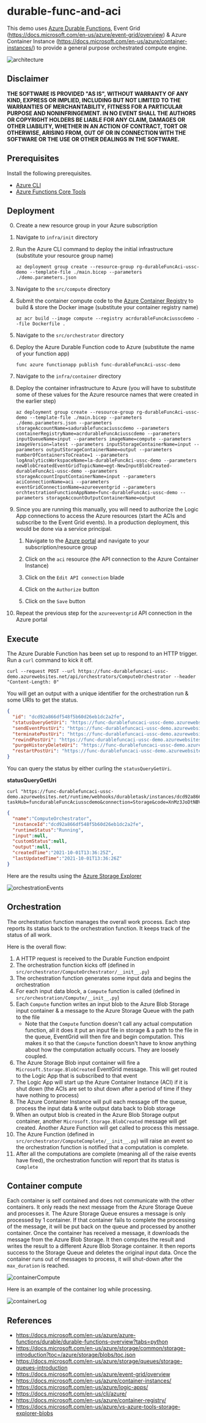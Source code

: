 # durable-func-and-aci

This demo uses [Azure Durable Functions](https://docs.microsoft.com/en-us/azure/azure-functions/durable/durable-functions-overview?tabs=python), Event Grid (https://docs.microsoft.com/en-us/azure/event-grid/overview) & Azure Container Instance (https://docs.microsoft.com/en-us/azure/container-instances/) to provide a general purpose orchestrated compute engine.

![architecture](.img/architecture.png)

## Disclaimer

**THE SOFTWARE IS PROVIDED "AS IS", WITHOUT WARRANTY OF ANY KIND, EXPRESS OR IMPLIED, INCLUDING BUT NOT LIMITED TO THE WARRANTIES OF MERCHANTABILITY, FITNESS FOR A PARTICULAR PURPOSE AND NONINFRINGEMENT. IN NO EVENT SHALL THE AUTHORS OR COPYRIGHT HOLDERS BE LIABLE FOR ANY CLAIM, DAMAGES OR OTHER LIABILITY, WHETHER IN AN ACTION OF CONTRACT, TORT OR OTHERWISE, ARISING FROM, OUT OF OR IN CONNECTION WITH THE SOFTWARE OR THE USE OR OTHER DEALINGS IN THE SOFTWARE.**

## Prerequisites

Install the following prerequisites.

- [Azure CLI](https://docs.microsoft.com/en-us/cli/azure/)
- [Azure Functions Core Tools](https://docs.microsoft.com/en-us/azure/azure-functions/functions-run-local?tabs=v3%2Clinux%2Ccsharp%2Cportal%2Cbash%2Ckeda)

## Deployment

0.  Create a new resource group in your Azure subscription

1.  Navigate to `infra/init` directory

1.  Run the Azure CLI command to deploy the initial infrastructure (substitute your resource group name)

    ```shell
    az deployment group create --resource-group rg-durableFuncAci-ussc-demo --template-file ./main.bicep --parameters ./demo.parameters.json
    ```

1.  Navigate to the `src/compute` directory

1.  Submit the container compute code to the [Azure Container Registry](https://docs.microsoft.com/en-us/azure/container-registry/) to build & store the Docker image (substitute your container registry name)

    ```shell
    az acr build --image compute --registry acrdurableFuncAciusscdemo --file Dockerfile .
    ```

1.  Navigate to the `src/orchestrator` directory

1.  Deploy the Azure Durable Function code to Azure (substitute the name of your function app)

    ```shell
    func azure functionapp publish func-durableFuncAci-ussc-demo
    ```

1.  Navigate to the `infra/container` directory

1.  Deploy the container infrastructure to Azure (you will have to substitute some of these values for the Azure resource names that were created in the earlier step)

    ```shell
    az deployment group create --resource-group rg-durableFuncAci-ussc-demo --template-file ./main.bicep --parameters ./demo.parameters.json --parameters storageAccountName=sadurablefuncaciusscdemo --parameters containerRegistryName=acrdurableFuncAciusscdemo --parameters inputQueueName=input --parameters imageName=compute --parameters imageVersion=latest --parameters inputStorageContainerName=input --parameters outputStorageContainerName=output --parameters numberOfContainersToCreate=1 --parameters logAnalyticsWorkspaceName=la-durableFuncAci-ussc-demo --parameters newBlobCreatedEventGridTopicName=egt-NewInputBlobCreated-durableFuncAci-ussc-demo --parameters storageAccountInputContainerName=input --parameters aciConnectionName=aci --parameters eventGridConnectionName=azureeventgrid --parameters orchtestrationFunctionAppName=func-durableFuncAci-ussc-demo --parameters storageAccountOutputContainerName=output
    ```

1.  Since you are running this manually, you will need to authorize the Logic App connections to access the Azure resources (start the ACIs and subscribe to the Event Grid events). In a production deployment, this would be done via a service principal.

    1.  Navigate to the [Azure portal](https://portal.azure.com) and navigate to your subscription/resource group

    1.  Click on the `aci` resource (the API connection to the Azure Container Instance)

    1.  Click on the `Edit API connection` blade

    1.  Click on the `Authorize` button

    1.  Click on the `Save` button

1.  Repeat the previous step for the `azureeventgrid` API connection in the Azure portal

## Execute

The Azure Durable Function has been set up to respond to an HTTP trigger. Run a `curl` command to kick it off.

```shell
curl --request POST --url https://func-durablefuncaci-ussc-demo.azurewebsites.net/api/orchestrators/ComputeOrchestrator --header "Content-Length: 0"
```

You will get an output with a unique identifier for the orchestration run & some URIs to get the status.

```json
{
  "id": "dcd92a866df548f5b60d26eb1dc2a2fe", 
  "statusQueryGetUri": "https://func-durablefuncaci-ussc-demo.azurewebsites.net/runtime/webhooks/durabletask/instances/dcd92a866df548f5b60d26eb1dc2a2fe?taskHub=funcdurableFuncAciusscdemo&connection=Storage&code=XnMz3JoDtNBVyULRVVfSUE9wBkIxKuUNUBQhETroV/5g5LLaQC3c4w==", 
  "sendEventPostUri": "https://func-durablefuncaci-ussc-demo.azurewebsites.net/runtime/webhooks/durabletask/instances/dcd92a866df548f5b60d26eb1dc2a2fe/raiseEvent/{eventName}?taskHub=funcdurableFuncAciusscdemo&connection=Storage&code=XnMz3JoDtNBVyULRVVfSUE9wBkIxKuUNUBQhETroV/5g5LLaQC3c4w==", 
  "terminatePostUri": "https://func-durablefuncaci-ussc-demo.azurewebsites.net/runtime/webhooks/durabletask/instances/dcd92a866df548f5b60d26eb1dc2a2fe/terminate?reason={text}&taskHub=funcdurableFuncAciusscdemo&connection=Storage&code=XnMz3JoDtNBVyULRVVfSUE9wBkIxKuUNUBQhETroV/5g5LLaQC3c4w==", 
  "rewindPostUri": "https://func-durablefuncaci-ussc-demo.azurewebsites.net/runtime/webhooks/durabletask/instances/dcd92a866df548f5b60d26eb1dc2a2fe/rewind?reason={text}&taskHub=funcdurableFuncAciusscdemo&connection=Storage&code=XnMz3JoDtNBVyULRVVfSUE9wBkIxKuUNUBQhETroV/5g5LLaQC3c4w==", 
  "purgeHistoryDeleteUri": "https://func-durablefuncaci-ussc-demo.azurewebsites.net/runtime/webhooks/durabletask/instances/dcd92a866df548f5b60d26eb1dc2a2fe?taskHub=funcdurableFuncAciusscdemo&connection=Storage&code=XnMz3JoDtNBVyULRVVfSUE9wBkIxKuUNUBQhETroV/5g5LLaQC3c4w==", 
  "restartPostUri": "https://func-durablefuncaci-ussc-demo.azurewebsites.net/runtime/webhooks/durabletask/instances/dcd92a866df548f5b60d26eb1dc2a2fe/restart?taskHub=funcdurableFuncAciusscdemo&connection=Storage&code=XnMz3JoDtNBVyULRVVfSUE9wBkIxKuUNUBQhETroV/5g5LLaQC3c4w=="
}
```

You can query the status by either curling the `statusQueryGetUri`.

**statusQueryGetUri**

```shell
curl "https://func-durablefuncaci-ussc-demo.azurewebsites.net/runtime/webhooks/durabletask/instances/dcd92a866df548f5b60d26eb1dc2a2fe?taskHub=funcdurableFuncAciusscdemo&connection=Storage&code=XnMz3JoDtNBVyULRVVfSUE9wBkIxKuUNUBQhETroV/5g5LLaQC3c4w=="
```

```json
{
  "name":"ComputeOrchestrator",
  "instanceId":"dcd92a866df548f5b60d26eb1dc2a2fe",
  "runtimeStatus":"Running",
  "input":null,
  "customStatus":null,
  "output":null,
  "createdTime":"2021-10-01T13:36:25Z",
  "lastUpdatedTime":"2021-10-01T13:36:26Z"
}
```

Here are the results using the [Azure Storage Explorer](https://docs.microsoft.com/en-us/azure/vs-azure-tools-storage-explorer-blobs)

![orchestrationEvents](.img/orchestrationEvents.png)

## Orchestration

The orchestration function manages the overall work process. Each step reports its status back to the orchestration function. It keeps track of the status of all work.

Here is the overall flow:

1.  A HTTP request is received to the Durable Function endpoint
1.  The orchestration function kicks off (defined in `src/orchestrator/ComputeOrchestrator/__init__.py`)
1.  The orchestration function generates some input data and begins the orchestration
1.  For each input data block, a `Compute` function is called (defined in `src/orchestration/Compute/__init__.py`)
1.  Each `Compute` function writes an input blob to the Azure Blob Storage input container & a message to the Azure Storage Queue with the path to the file
    - Note that the `Compute` function doesn't call any actual computation function, all it does it put an input file in storage & a path to the file in the queue, EventGrid will then fire and begin computation. This makes it so that the `Compute` function doesn't have to know anything about how the computation actually occurs. They are loosely coupled.
1.  The Azure Storage Blob input container will fire a `Microsoft.Storage.BlobCreated` EventGrid message. This will get routed to the Logic App that is subscribed to that event
1.  The Logic App will start up the Azure Container Instance (ACI) if it is shut down (the ACIs are set to shut down after a period of time if they have nothing to process)
1.  The Azure Container Instance will pull each message off the queue, process the input data & write output data back to blob storage
1.  When an output blob is created in the Azure Blob Storage output container, another `Microsoft.Storage.BlobCreated` message will get created. Another Azure Function will get called to process this message.
1.  The Azure Function (defined in `src/orchestrator/ComputeComplete/__init__.py`) will raise an event so the orchestration function is notified that a computation is complete.
1.  After all the computations are complete (meaning all of the raise events have fired), the orchestration function will report that its status is `Complete`

## Container compute

Each container is self contained and does not communicate with the other containers. It only reads the next message from the Azure Storage Queue and processes it. The Azure Storage Queue ensures a message is only processed by 1 container. If that container fails to complete the processing of the message, it will be put back on the queue and processed by another container. Once the container has received a message, it downloads the message from the Azure Blob Storage. It then computes the result and writes the result to a different Azure Blob Storage container. It then reports success to the Storage Queue and deletes the original input data. Once the container runs out of messages to process, it will shut-down after the `max_duration` is reached.

![containerCompute](.img/containerCompute.png)

Here is an example of the container log while processing.

![containerLog](.img/containerLog.png)

## References

- https://docs.microsoft.com/en-us/azure/azure-functions/durable/durable-functions-overview?tabs=python
- https://docs.microsoft.com/en-us/azure/storage/common/storage-introduction?toc=/azure/storage/blobs/toc.json
- https://docs.microsoft.com/en-us/azure/storage/queues/storage-queues-introduction
- https://docs.microsoft.com/en-us/azure/event-grid/overview
- https://docs.microsoft.com/en-us/azure/container-instances/
- https://docs.microsoft.com/en-us/azure/logic-apps/
- https://docs.microsoft.com/en-us/cli/azure/
- https://docs.microsoft.com/en-us/azure/container-registry/
- https://docs.microsoft.com/en-us/azure/vs-azure-tools-storage-explorer-blobs